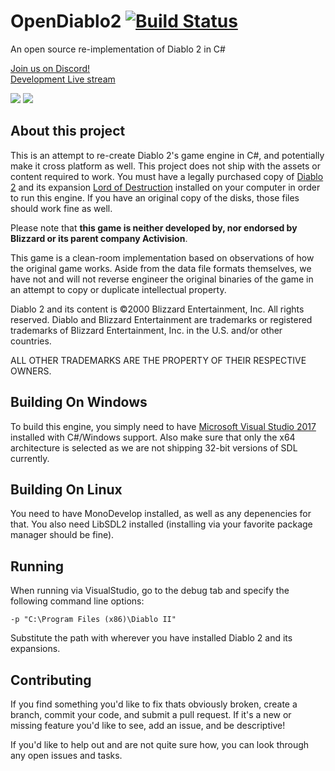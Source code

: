 # OpenDiablo2 [![Build Status](https://dev.azure.com/lunaticedit/OpenDiablo2/_apis/build/status/OpenDiablo2%20for%20Windows)](https://dev.azure.com/lunaticedit/OpenDiablo2/_build/latest?definitionId=3)
An open source re-implementation of Diablo 2 in C# 

[Join us on Discord!](https://discord.gg/pRy8tdc)\
[Development Live stream](https://www.twitch.tv/essial/)

<img src="https://raw.githubusercontent.com/essial/OpenDiablo2/master/Screenshot.png" />
<img src="https://raw.githubusercontent.com/essial/OpenDiablo2/master/Screenshot2.png" />

## About this project

This is an attempt to re-create Diablo 2's game engine in C#, and potentially make it cross platform as well. This project does not ship with the assets or content required to work. You must have a legally purchased copy of [Diablo 2](https://us.shop.battle.net/en-us/product/diablo-ii) and its expansion [Lord of Destruction](https://us.shop.battle.net/en-us/product/diablo-ii-lord-of-destruction) installed on your computer in order to run this engine. If you have an original copy of the disks, those files should work fine as well.

Please note that **this game is neither developed by, nor endorsed by Blizzard or its parent company Activision**.

This game is a clean-room implementation based on observations of how the original game works. Aside from the data file formats themselves, we have not and will not reverse engineer the original binaries of the game in an attempt to copy or duplicate intellectual property.

Diablo 2 and its content is ©2000 Blizzard Entertainment, Inc. All rights reserved. Diablo and Blizzard Entertainment are trademarks or registered trademarks of Blizzard Entertainment, Inc. in the U.S. and/or other countries.

ALL OTHER TRADEMARKS ARE THE PROPERTY OF THEIR RESPECTIVE OWNERS.

## Building On Windows
To build this engine, you simply need to have [Microsoft Visual Studio 2017](https://visualstudio.microsoft.com/downloads/) installed with C#/Windows support. Also make sure that only the x64 architecture is selected as we are not shipping 32-bit versions of SDL currently.

## Building On Linux
You need to have MonoDevelop installed, as well as any depenencies for that. You also need LibSDL2 installed (installing via your favorite package manager should be fine).

## Running
When running via VisualStudio, go to the debug tab and specify the following command line options:

`-p "C:\Program Files (x86)\Diablo II"`

Substitute the path with wherever you have installed Diablo 2 and its expansions.

## Contributing
If you find something you'd like to fix thats obviously broken, create a branch, commit your code, and submit a pull request. If it's a new or missing feature you'd like to see, add an issue, and be descriptive!

If you'd like to help out and are not quite sure how, you can look through any open issues and tasks.
